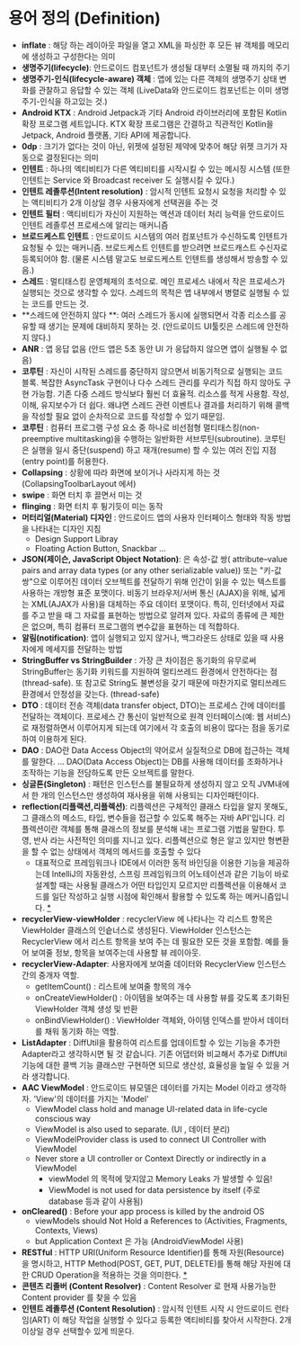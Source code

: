 # 용어 정의 (Definition)

- **inflate** : 해당 하는 레이아웃 파일을 열고 XML을 파싱한 후 모든 뷰 객체를 메모리에 생성하고 구성한다는 의미 
- **생명주기(lifecycle)**: 안드로이드 컴포넌트가 생성될 대부터 소멸될 때 까지의 주기
- **생명주기-인식(lifecycle-aware) 객체** : 앱에 있는 다른 객체의 생명주기 상태 변화를 관찰하고 응답할 수 있는 객체 (LiveData와 안드로이드 컴포넌트는 이미 생명주기-인식을 하고있는 것.)
- **Android KTX** : Android Jetpack과 기타 Android 라이브러리에 포함된 Kotlin 확장 프로그램 세트입니다. KTX 확장 프로그램은 간결하고 직관적인 Kotlin을 Jetpack, Android 플랫폼, 기타 API에 제공합니다.
- **0dp** : 크기가 없다는 것이 아닌, 위젯에 설정된 제약에 맞추어 해당 위젯 크기가 자동으로 결정된다는 의미
- **인텐트** : 하나의 엑티비티가 다른 엑티비티를 시작시킬 수 있는 메시징 시스템 (또한 인텐트는 Service 와 Broadcast receiver 도 실행시킬 수 있다.)
- **인텐트 레졸루션(Intent resolution)** : 암시적 인텐트 요청시 요청을 처리할 수 있는 액티비티가 2개 이상일 경우 사용자에게 선택권을 주는 것
- **인텐트 필터** : 액티비티가 자신이 지원하는 액션과 데이터 처리 능력을 안드로이드 인텐트 레졸루션 프로세스에 알리는 매커니즘
- **브로드케스트 인텐트** : 안드로이드 시스템의 여러 컴포넌트가 수신하도록 인텐트가 요청될 수 있는 매커니즘. 브로드케스트 인텐트를 받으려면 브로드캐스트 수신자로 등록되어야 함. (물론 시스템 말고도 브로드케스트 인텐트를 생성해서 방송할 수 있음.)
- **스레드** : 멀티태스킹 운영체제의 초석으로. 메인 프로세스 내에서 작은 프로세스가 실행되는 것으로 생각할 수 있다. 스레드의 목적은 앱 내부에서 병렬로 실행될 수 있는 코드를 만드는 것.
- **스레드에 안전하지 않다 **: 여러 스레드가 동시에 실행되면서 각종 리소스를 공유할 때 생기는 문제에 대비하지 못하는 것. (안드로이드 UI툴킷은 스레드에 안전하지 않다.)
- **ANR** : 앱 응답 없음 (안드 앱은 5초 동안 UI 가 응답하지 않으면 앱이 실행될 수 없음)
- **코루틴** : 자신이 시작된 스레드를 중단하지 않으면서 비동기적으로 실행되는 코드 블록. 복잡한 AsyncTask 구현이나 다수 스레드 관리를 우리가 직접 하지 않아도 구현 가능함. 기존 다중 스레드 방식보다 훨씬 더 효율적. 리소스를 적게 사용함. 작성, 이해, 유지보수가 더 쉽다. 왜냐면 스레드 관련 이벤트나 결과를 처리하기 위해 콜백을 작성할 필요 없이 순차적으로 코드를 작성할 수 있기 때문임.
- **코루틴** : 컴퓨터 프로그램 구성 요소 중 하나로 비선점형 멀티태스킹(non-preemptive multitasking)을 수행하는 일반화한 서브루틴(subroutine). 코루틴은 실행을 일시 중단(suspend) 하고 재개(resume) 할 수 있는 여러 진입 지점(entry point)를 허용한다.
- **Collapsing** : 상황에 따라 화면에 보이거나 사라지게 하는 것 (CollapsingToolbarLayout 에서)
- **swipe** : 화면 터치 후 끌면서 미는 것
- **flinging** : 화면 터치 후 튕기듯이 미는 동작
- **머터리얼(Material) 디자인** : 안드로이드 앱의 사용자 인터페이스 형태와 작동 방법을 나타내는 디자인 지침
  - Design Support Libray
  - Floating Action Button, Snackbar ...
- **JSON(제이슨, JavaScript Object Notation)**: 은 속성-값 쌍( attribute–value pairs and array data types (or any other serializable value)) 또는 "키-값 쌍"으로 이루어진 데이터 오브젝트를 전달하기 위해 인간이 읽을 수 있는 텍스트를 사용하는 개방형 표준 포맷이다. 비동기 브라우저/서버 통신 (AJAX)을 위해, 넓게는 XML(AJAX가 사용)을 대체하는 주요 데이터 포맷이다. 특히, 인터넷에서 자료를 주고 받을 때 그 자료를 표현하는 방법으로 알려져 있다. 자료의 종류에 큰 제한은 없으며, 특히 컴퓨터 프로그램의 변수값을 표현하는 데 적합하다.
- **알림(notification)**: 앱이 실행되고 있지 않거나, 백그라운드 상태로 있을 때 사용자에게 메세지를 전달하는 방법 
- **StringBuffer vs StringBuilder** : 가장 큰 차이점은 동기화의 유무로써 StringBuffer는 동기화 키워드를 지원하여 멀티쓰레드 환경에서 안전하다는 점(thread-safe). 또 참고로 String도 불변성을 갖기 때문에 마찬가지로 멀티쓰레드 환경에서 안정성을 갖는다. (thread-safe)
- **DTO** : 데이터 전송 객체(data transfer object, DTO)는 프로세스 간에 데이터를 전달하는 객체이다. 프로세스 간 통신이 일반적으로 원격 인터페이스(예: 웹 서비스)로 재정렬하면서 이루어지게 되는데 여기에서 각 호출의 비용이 많다는 점을 동기로 하여 이용하게 된다.
- **DAO** : DAO란 Data Access Object의 약어로서 실질적으로 DB에 접근하는 객체를 말한다. ... DAO(Data Access Object)는 DB를 사용해 데이터를 조화하거나 조작하는 기능을 전담하도록 만든 오브젝트를 말한다.
- **싱글톤(Singleton)** : 패턴은 인스턴스를 불필요하게 생성하지 않고 오직 JVM내에서 한 개의 인스턴스만 생성하여 재사용을 위해 사용되는 디자인패턴이다.
- **reflection(리플랙션,리플렉션)**: 리플렉션은 구체적인 클래스 타입을 알지 못해도, 그 클래스의 메소드, 타입, 변수들을 접근할 수 있도록 해주는 자바 API'입니다. 리플렉션이란 객체를 통해 클래스의 정보를 분석해 내는 프로그램 기법을 말한다. 투영, 반사 라는 사전적인 의미를 지니고 있다. 리플렉션으로 형은 알고 있지만 형변환을 할 수 없는 상태에서 객체의 메서드를 호출할 수 있다
  -  대표적으로 프레임워크나 IDE에서 이러한 동적 바인딩을 이용한 기능을 제공하는데 IntelliJ의 자동완성, 스프링 프레임워크의 어노테이션과 같은 기능이 바로 설계할 때는 사용될 클래스가 어떤 타입인지 모르지만 리플렉션을 이용해서 코드를 일단 작성하고 실행 시점에 확인해서 활용할 수 있도록 하는 메커니즘입니다. [*](https://brunch.co.kr/@kd4/8)
-  **recyclerView-viewHolder** : recyclerView 에 나타나는 각 리스트 항목은 ViewHolder 클래스의 인슽너스로 생성된다. ViewHolder 인스턴스는 RecyclerView 에서 리스트 항목을 보여 주는 데 필요한 모든 것을 포함함. 예를 들어 보여줄 정보, 항목을 보여주는데 사용할 뷰 레이아웃.
-  **recyclerView-Adapter**: 사용자에게 보여줄 데이터와 RecyclerView 인스턴스 간의 중개자 역할.
   -  getItemCount() : 리스트에 보여줄 항목의 개수
   -  onCreateViewHolder() : 아이템을 보여주는 데 사용할 뷰를 갖도록 초기화된 ViewHolder 객체 생성 및 반환
   -  onBindViewHolder() : ViewHolder 객체와, 아이템 인덱스를 받아서 데이터를 채워 동기화 하는 역할.
- **ListAdapter** : DiffUtil을 활용하여 리스트를 업데이트할 수 있는 기능을 추가한 Adapter라고 생각하시면 될 것 같습니다. 기존 어댑터와 비교해서 추가로 DiffUtil 기능에 대한 콜백 기능 클래스만 구현하면 되므로 생산성, 효율성을 높일 수 있을 거라 생각합니다.
- **AAC ViewModel** : 안드로이드 뷰모델은 데이터를 가지는 Model 이라고 생각하자. 'View'의 데이터를 가지는 'Model'
  - ViewModel class hold and manage UI-related data in life-cycle conscious way
  - ViewModel is also used to separate. (UI , 데이터 분리)
  - ViewModelProvider class is used to connect UI Controller with ViewModel
  - Never store a UI controller or Context Directly or indirectly in a ViewModel
    - viewModel 의 목적에 맞지않고 Memory Leaks 가 발생할 수 있음!
    - ViewModel is not used for data persistence by itself (주로 database 등과 같이 사용됨)
- **onCleared()** : Before your app process is killed by the android OS
  - viewModels should Not Hold a References to (Activities, Fragments, Contexts, Views)
  - but Application Context 은 가능 (AndroidViewModel 사용)
- **RESTful** : HTTP URI(Uniform Resource Identifier)를 통해 자원(Resource)을 명시하고, HTTP Method(POST, GET, PUT, DELETE)를 통해 해당 자원에 대한 CRUD Operation을 적용하는 것을 의미한다.
[*](https://gmlwjd9405.github.io/2018/09/21/rest-and-restful.html)
- **콘텐츠 리졸버 (Content Resolver)** : Content Resolver 로 현재 사용가능한 Content provider 를 찾을 수 있음
- **인텐트 레졸루션 (Content Resolution)** : 암시적 인텐트 시작 시 안드로이드 런타임(ART) 이 해당 작업을 실행할 수 있다고 등록한 액티비티를 찾아서 시작한다. 2개 이상일 경우 선택할수 있게 띄운다.